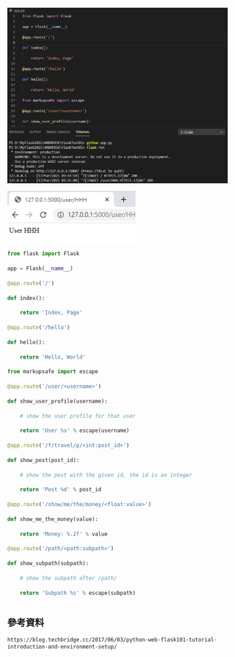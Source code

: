 ![1.伺服網頁程式設計(03-17)](https://github.com/ChengHan16/Cs4high_4080E036/blob/master/image/1.%E4%BC%BA%E6%9C%8D%E7%B6%B2%E9%A0%81%E7%A8%8B%E5%BC%8F%E8%A8%AD%E8%A8%88(03-17).PNG)

![2.伺服網頁程式設計(03-17)](https://github.com/ChengHan16/Cs4high_4080E036/blob/master/image/2.%E4%BC%BA%E6%9C%8D%E7%B6%B2%E9%A0%81%E7%A8%8B%E5%BC%8F%E8%A8%AD%E8%A8%88(03-17).PNG)
```python
from flask import Flask

app = Flask(__name__)

@app.route('/')

def index():

    return 'Index, Page'

@app.route('/hello')

def hello():

    return 'Hello, World'

from markupsafe import escape

@app.route('/user/<username>')

def show_user_profile(username):

    # show the user profile for that user

    return 'User %s' % escape(username)

@app.route('/f/travel/p/<int:post_id>')

def show_post(post_id):

    # show the post with the given id, the id is an integer

    return 'Post %d' % post_id

@app.route('/show/me/the/money/<float:value>')

def show_me_the_money(value):

    return 'Money: %.2f' % value

@app.route('/path/<path:subpath>')

def show_subpath(subpath):

    # show the subpath after /path/

    return 'Subpath %s' % escape(subpath)
```

```

```
## 參考資料
```
https://blog.techbridge.cc/2017/06/03/python-web-flask101-tutorial-introduction-and-environment-setup/
```
